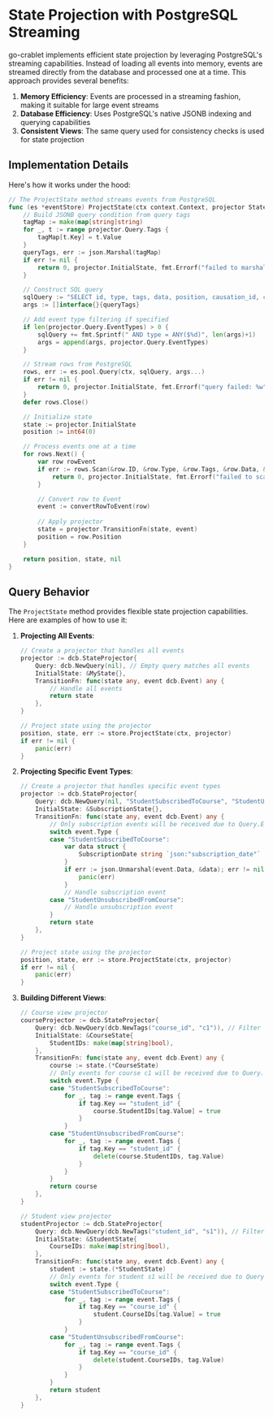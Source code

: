 # State Projection with PostgreSQL Streaming

go-crablet implements efficient state projection by leveraging PostgreSQL's streaming capabilities. Instead of loading all events into memory, events are streamed directly from the database and processed one at a time. This approach provides several benefits:

1. **Memory Efficiency**: Events are processed in a streaming fashion, making it suitable for large event streams
2. **Database Efficiency**: Uses PostgreSQL's native JSONB indexing and querying capabilities
3. **Consistent Views**: The same query used for consistency checks is used for state projection

## Implementation Details

Here's how it works under the hood:

```go
// The ProjectState method streams events from PostgreSQL
func (es *eventStore) ProjectState(ctx context.Context, projector StateProjector) (int64, any, error) {
    // Build JSONB query condition from query tags
    tagMap := make(map[string]string)
    for _, t := range projector.Query.Tags {
        tagMap[t.Key] = t.Value
    }
    queryTags, err := json.Marshal(tagMap)
    if err != nil {
        return 0, projector.InitialState, fmt.Errorf("failed to marshal query tags: %w", err)
    }

    // Construct SQL query
    sqlQuery := "SELECT id, type, tags, data, position, causation_id, correlation_id FROM events WHERE tags @> $1"
    args := []interface{}{queryTags}

    // Add event type filtering if specified
    if len(projector.Query.EventTypes) > 0 {
        sqlQuery += fmt.Sprintf(" AND type = ANY($%d)", len(args)+1)
        args = append(args, projector.Query.EventTypes)
    }

    // Stream rows from PostgreSQL
    rows, err := es.pool.Query(ctx, sqlQuery, args...)
    if err != nil {
        return 0, projector.InitialState, fmt.Errorf("query failed: %w", err)
    }
    defer rows.Close()

    // Initialize state
    state := projector.InitialState
    position := int64(0)

    // Process events one at a time
    for rows.Next() {
        var row rowEvent
        if err := rows.Scan(&row.ID, &row.Type, &row.Tags, &row.Data, &row.Position, &row.CausationID, &row.CorrelationID); err != nil {
            return 0, projector.InitialState, fmt.Errorf("failed to scan row: %w", err)
        }

        // Convert row to Event
        event := convertRowToEvent(row)
        
        // Apply projector
        state = projector.TransitionFn(state, event)
        position = row.Position
    }

    return position, state, nil
}
```

## Query Behavior

The `ProjectState` method provides flexible state projection capabilities. Here are examples of how to use it:

1. **Projecting All Events**:
   ```go
   // Create a projector that handles all events
   projector := dcb.StateProjector{
       Query: dcb.NewQuery(nil), // Empty query matches all events
       InitialState: &MyState{},
       TransitionFn: func(state any, event dcb.Event) any {
           // Handle all events
           return state
       },
   }
   
   // Project state using the projector
   position, state, err := store.ProjectState(ctx, projector)
   if err != nil {
       panic(err)
   }
   ```

2. **Projecting Specific Event Types**:
   ```go
   // Create a projector that handles specific event types
   projector := dcb.StateProjector{
       Query: dcb.NewQuery(nil, "StudentSubscribedToCourse", "StudentUnsubscribedFromCourse"),
       InitialState: &SubscriptionState{},
       TransitionFn: func(state any, event dcb.Event) any {
           // Only subscription events will be received due to Query.EventTypes
           switch event.Type {
           case "StudentSubscribedToCourse":
               var data struct {
                   SubscriptionDate string `json:"subscription_date"`
               }
               if err := json.Unmarshal(event.Data, &data); err != nil {
                   panic(err)
               }
               // Handle subscription event
           case "StudentUnsubscribedFromCourse":
               // Handle unsubscription event
           }
           return state
       },
   }
   
   // Project state using the projector
   position, state, err := store.ProjectState(ctx, projector)
   if err != nil {
       panic(err)
   }
   ```

3. **Building Different Views**:
   ```go
   // Course view projector
   courseProjector := dcb.StateProjector{
       Query: dcb.NewQuery(dcb.NewTags("course_id", "c1")), // Filter by course_id at database level
       InitialState: &CourseState{
           StudentIDs: make(map[string]bool),
       },
       TransitionFn: func(state any, event dcb.Event) any {
           course := state.(*CourseState)
           // Only events for course c1 will be received due to Query.Tags
           switch event.Type {
           case "StudentSubscribedToCourse":
               for _, tag := range event.Tags {
                   if tag.Key == "student_id" {
                       course.StudentIDs[tag.Value] = true
                   }
               }
           case "StudentUnsubscribedFromCourse":
               for _, tag := range event.Tags {
                   if tag.Key == "student_id" {
                       delete(course.StudentIDs, tag.Value)
                   }
               }
           }
           return course
       },
   }

   // Student view projector
   studentProjector := dcb.StateProjector{
       Query: dcb.NewQuery(dcb.NewTags("student_id", "s1")), // Filter by student_id at database level
       InitialState: &StudentState{
           CourseIDs: make(map[string]bool),
       },
       TransitionFn: func(state any, event dcb.Event) any {
           student := state.(*StudentState)
           // Only events for student s1 will be received due to Query.Tags
           switch event.Type {
           case "StudentSubscribedToCourse":
               for _, tag := range event.Tags {
                   if tag.Key == "course_id" {
                       student.CourseIDs[tag.Value] = true
                   }
               }
           case "StudentUnsubscribedFromCourse":
               for _, tag := range event.Tags {
                   if tag.Key == "course_id" {
                       delete(student.CourseIDs, tag.Value)
                   }
               }
           }
           return student
       },
   }
   